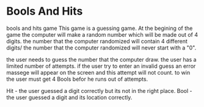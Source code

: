 # Bools And Hits
bools and hits game
This game is a guessing game.
At the begining of the game the computer will make a random number which will be made out of 4 digits.
the number that the computer randomized will contain 4 different digits/
the number that the computer randomized will never start with a "0".

the user needs to guess the number that the computer draw.
the user has a limited number of attempts.
if the user try to enter an invalid guess an error massege will appear on the screen and this attempt will not count.
to win the user must get 4 Bools befor he runs out of attempts.

Hit - the user guessed a digit correctly but its not in the right place.
Bool - the user guessed a digit and its location correctly.
